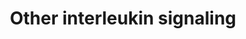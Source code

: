 ---
authors:
- ReactomeTeam
description: Interleukins are low molecular weight proteins that bind to cell surface
  receptors and act in an autocrine and/or paracrine fashion. They were first identified
  as factors produced by leukocytes but are now known to be produced by many other
  cells throughout the body. They have pleiotropic effects on cells which bind them,
  impacting processes such as tissue growth and repair, hematopoietic homeostasis,
  and multiple levels of the host defense against pathogens where they are an essential
  part of the immune system.  View original pathway at [http://www.reactome.org/PathwayBrowser/#DIAGRAM=449836
  Reactome].
last-edited: 2021-01-25
organisms:
- Homo sapiens
redirect_from:
- /index.php/Pathway:WP4041
- /instance/WP4041
schema-jsonld:
- '@context': https://schema.org/
  '@id': https://wikipathways.github.io/pathways/WP4041.html
  '@type': Dataset
  creator:
    '@type': Organization
    name: WikiPathways
  description: Interleukins are low molecular weight proteins that bind to cell surface
    receptors and act in an autocrine and/or paracrine fashion. They were first identified
    as factors produced by leukocytes but are now known to be produced by many other
    cells throughout the body. They have pleiotropic effects on cells which bind them,
    impacting processes such as tissue growth and repair, hematopoietic homeostasis,
    and multiple levels of the host defense against pathogens where they are an essential
    part of the immune system.  View original pathway at [http://www.reactome.org/PathwayBrowser/#DIAGRAM=449836
    Reactome].
  keywords:
  - 'VAMP2 '
  - IL34 dimer:PTPRZ1
  - IL34:CSF1
  - IFNL1:IFNLR1:JAK1:IL10RB:TYK2
  - 'PTPRZ1 '
  - dimer:SDC1:CSF1R
  - 'PRTN3 '
  - 'SNAP25 '
  - TXLNA:STX4
  - CSF3R
  - IFNLR1:JAK1
  - CSF3 dimer:CSF3R
  - 'CSF1 '
  - 'IL16(1212-1332) '
  - IL34 dimer
  - IL34:CSF1:CSF1R
  - 'IL10RB '
  - VAMP2
  - STX3
  - 'CASP3(29-175) '
  - IFNL1
  - PTPRZ1
  - IL16(1-1332)
  - 'TYK2 '
  - IL10RB:TYK2
  - IL34 dimer:SDC1
  - TXLNA:STX1A
  - CSF1R
  - IL34
  - CSF3 dimer:2xCSF3R
  - CSF1
  - 'STX1A '
  - CD4:IL16(1212-1332)
  - 'TXLNA '
  - 'CSF3 '
  - 'CSF3R '
  - 'IL32 '
  - CSF3 dimer
  - IL32
  - TXLNA:STX3
  - SDC1
  - STX4
  - 'STX4 '
  - 'SDC1 '
  - 'CSF1R '
  - Caspase-3
  - 'IFNLR1 '
  - 'CASP3(176-277) '
  - PRTN3
  - IL32:PRTN3
  - 'STXBP2 '
  - STX1A
  - IL16(1212-1332)
  - 'IFNL1 '
  - STXA1:SNAP25,STXBP2,
  - CSF1R:IL34 dimer
  - 'IL34 '
  - 'JAK1 '
  - CD4
  - TXLNA
  - 'CD4 '
  - IL16(1-1211)
  - 'STX3 '
  license: CC0
  name: Other interleukin signaling
seo: CreativeWork
title: Other interleukin signaling
wpid: WP4041
---